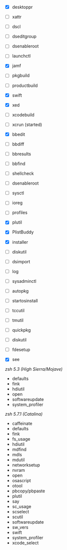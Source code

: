 - [x] desktoppr
- [ ] xattr
- [ ] dscl
- [ ] dseditgroup
- [ ] dsenableroot
- [ ] launchctl
- [x] jamf
- [ ] pkgbuild
- [ ] productbuild
- [x] swift
- [x] xed
- [ ] xcodebuild
- [ ] xcrun (started)
- [x] bbedit
- [ ] bbdiff
- [ ] bbresults
- [ ] bbfind
- [ ] shellcheck
- [ ] dsenableroot
- [ ] sysctl
- [ ] ioreg
- [ ] profiles
- [x] plutil
- [x] PlistBuddy
- [x] installer
- [ ] diskutil
- [ ] dsimport
- [ ] log
- [ ] sysadminctl
- [ ] autopkg
- [ ] startosinstall
- [ ] tccutil
- [ ] tmutil
- [ ] quickpkg
- [ ] diskutil
- [ ] fdesetup
- [x] see



*zsh 5.3 (High Sierra/Mojave)*

- defaults
- fink
- hdiutil
- open
- softwareupdate
- system_profiler

*zsh 5.7.1 (Catalina)*

- caffeinate
- defaults
- fink
- fs_usage
- hdiutil
- mdfind
- mdls
- mdutil
- networksetup
- nvram
- open
- osascript
- otool
- pbcopy/pbpaste
- plutil
- say
- sc_usage
- scselect
- scutil
- softwareupdate
- sw_vers
- swift
- system_profiler
- xcode_select
